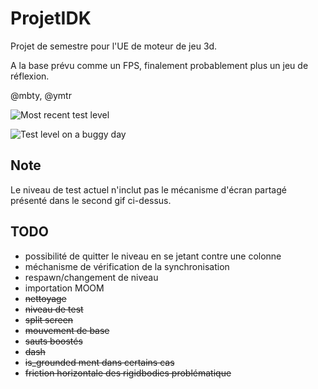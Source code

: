 # ProjetIDK

Projet de semestre pour l'UE de moteur de jeu 3d.

A la base prévu comme un FPS, finalement probablement plus un jeu de réflexion.

@mbty, @ymtr

![Most recent test level](https://i.imgur.com/UjZXpcM.gif)

![Test level on a buggy day](https://i.imgur.com/T03RJMf.gif)

## Note

Le niveau de test actuel n'inclut pas le mécanisme d'écran partagé présenté dans le second gif ci-dessus. 

## TODO
- possibilité de quitter le niveau en se jetant contre une colonne
- méchanisme de vérification de la synchronisation
- respawn/changement de niveau
- importation MOOM
- ~~nettoyage~~
- ~~niveau de test~~
- ~~split screen~~
- ~~mouvement de base~~
- ~~sauts boostés~~
- ~~dash~~
- ~~is_grounded ment dans certains cas~~
- ~~friction horizontale des rigidbodies problématique~~
